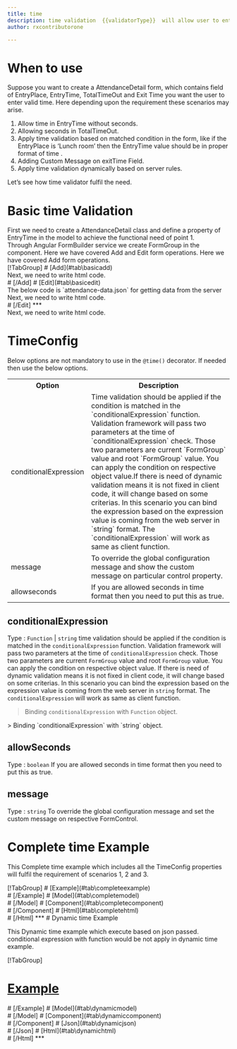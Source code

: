 ```yaml
---
title: time 
description: time validation  {{validatorType}}  will allow user to enter the input only in the correct time format.
author: rxcontributorone

---
```

# When to use
Suppose you want to create a AttendanceDetail form, which contains field of EntryPlace, EntryTime, TotalTimeOut and Exit Time you want the user to enter valid time. Here depending upon the requirement these scenarios may arise.
<ol>
<li>Allow time in EntryTime without seconds.</li>
<li>Allowing seconds in TotalTimeOut.</li>
<li>Apply time validation based on matched condition in the form, like if the EntryPlace is ‘Lunch room’ then the EntryTime value should be in proper format of time .</li>
<li>Adding Custom Message on exitTime Field.</li>
<li>Apply time validation dynamically based on server rules.</li>
</ol>
Let’s see how time validator fulfil the need.

# Basic time Validation

<data-scope scope="['decorator']">
First we need to create a AttendanceDetail class and define a property of EntryTime in the model to achieve the functional need of point 1.
<div component="app-code" key="time-add-model"></div> 
</data-scope>
Through Angular FormBuilder service we create FormGroup in the component.
<data-scope scope="['decorator']">
Here we have covered Add and Edit form operations. 
</data-scope>

<data-scope scope="['validator','template-driven']">
Here we have covered Add form operations. 
</data-scope> 

<data-scope scope="['decorator']">
<div component="app-tabs" key="basic-operations"></div>
[!TabGroup]
# [Add](#tab\basicadd)
<div component="app-code" key="time-add-component"></div> 
Next, we need to write html code.
<div component="app-code" key="time-add-html"></div> 
<div component="app-example-runner" ref-component="app-time-add"></div>
# [/Add]
# [Edit](#tab\basicedit)
<div component="app-code" key="time-edit-component"></div> 
The below code is `attendance-data.json` for getting data from the server
<div component="app-code" key="time-edit-json"></div> 
Next, we need to write html code.
<div component="app-code" key="time-edit-html"></div> 
<div component="app-example-runner" ref-component="app-time-edit"></div>
# [/Edit]
***
</data-scope>

<data-scope scope="['validator','template-driven']">
<div component="app-code" key="time-add-component"></div> 
Next, we need to write html code.
<div component="app-code" key="time-add-html"></div> 
<div component="app-example-runner" ref-component="app-time-add"></div>
</data-scope>

# TimeConfig 
Below options are not mandatory to use in the `@time()` decorator. If needed then use the below options.

<table class="table table-bordered table-striped">
<tr><th>Option</th><th>Description</th></tr>
<tr><td><a  (click)='scrollTo("#conditionalExpression")' title="conditionalExpression">conditionalExpression</a></td><td>Time validation should be applied if the condition is matched in the `conditionalExpression` function. Validation framework will pass two parameters at the time of `conditionalExpression` check. Those two parameters are current `FormGroup` value and root `FormGroup` value. You can apply the condition on respective object value.If there is need of dynamic validation means it is not fixed in client code, it will change based on some criterias. In this scenario you can bind the expression based on the expression value is coming from the web server in `string` format. The `conditionalExpression` will work as same as client function.</td></tr>
<tr><td><a  (click)='scrollTo("#message")' title="message">message</a></td><td>To override the global configuration message and show the custom message on particular control property.</td></tr>
<tr><td><a (click)='scrollTo("#allowseconds")' title="allowseconds">allowseconds</a></td><td>If you are allowed seconds in time format then you need to put this as true.</td></tr>
</table >

## conditionalExpression 
Type :  `Function`  |  `string` 
time validation should be applied if the condition is matched in the `conditionalExpression` function. Validation framework will pass two parameters at the time of `conditionalExpression` check. Those two parameters are current `FormGroup` value and root `FormGroup` value. You can apply the condition on respective object value.
If there is need of dynamic validation means it is not fixed in client code, it will change based on some criterias. In this scenario you can bind the expression based on the expression value is coming from the web server in `string` format. The `conditionalExpression` will work as same as client function.

> Binding `conditionalExpression` with `Function` object.
<div component="app-code" key="time-conditionalExpressionExampleFunction-model"></div> 
> Binding `conditionalExpression` with `string` object.
<div component="app-code" key="time-conditionalExpressionExampleString-model"></div> 

<div component="app-example-runner" ref-component="app-time-conditionalExpression" title="time decorators with conditionalExpression" key="conditionalExpression"></div>

## allowSeconds 
Type :  `boolean` 
If you are allowed seconds in time format then you need to put this as true.

<div component="app-code" key="time-allowSecondsExample-model"></div> 
<div component="app-example-runner" ref-component="app-time-allowSeconds" title="time decorators with allowSeconds" key="allowSeconds"></div>

## message 
Type :  `string` 
To override the global configuration message and set the custom message on respective FormControl.

<div component="app-code" key="time-messageExample-model"></div> 
<div component="app-example-runner" ref-component="app-time-message" title="time decorators with message" key="message"></div>

# Complete time Example

This Complete time example which includes all the TimeConfig properties will fulfil the requirement of scenarios 1, 2 and 3.

<div component="app-tabs" key="complete"></div>
[!TabGroup]
# [Example](#tab\completeexample)
<div component="app-example-runner" ref-component="app-time-complete"></div>
# [/Example]
<data-scope scope="['decorator']">
# [Model](#tab\completemodel)
<div component="app-code" key="time-complete-model"></div> 
# [/Model]
</data-scope>
# [Component](#tab\completecomponent)
<div component="app-code" key="time-complete-component"></div> 
# [/Component]
# [Html](#tab\completehtml)
<div component="app-code" key="time-complete-html"></div> 
# [/Html]
***

<data-scope scope="['decorator','validator']">
# Dynamic time Example

This Dynamic time example which execute based on json passed. conditional expression with function would be not apply in dynamic time example. 

<div component="app-tabs" key="dynamic"></div>

[!TabGroup]
# [Example](#tab\dynamicexample)
<div component="app-example-runner" ref-component="app-time-dynamic"></div>
# [/Example]
<data-scope scope="['decorator']">
# [Model](#tab\dynamicmodel)
<div component="app-code" key="time-dynamic-model"></div>
# [/Model]
</data-scope>
# [Component](#tab\dynamiccomponent)
<div component="app-code" key="time-dynamic-component"></div>
# [/Component]
# [Json](#tab\dynamicjson)
<div component="app-code" key="time-dynamic-json"></div>
# [/Json]
# [Html](#tab\dynamichtml)
<div component="app-code" key="time-dynamic-html"></div> 
# [/Html]
***
</data-scope>
